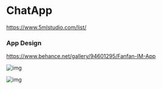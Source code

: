 # ChatApp

https://www.5mlstudio.com/list/ 

### App Design

https://www.behance.net/gallery/94601295/Fanfan-IM-App 

![img](https://mir-s3-cdn-cf.behance.net/project_modules/1400/57675194601295.5e830df7363da.png)

![img](https://mir-s3-cdn-cf.behance.net/project_modules/1400/57d64394601295.5e830df738bc6.png)
